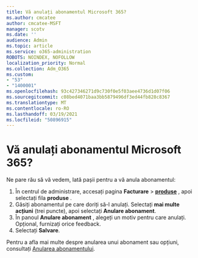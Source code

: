 ```yaml
---
title: Vă anulați abonamentul Microsoft 365?
ms.author: cmcatee
author: cmcatee-MSFT
manager: scotv
ms.date: ''
audience: Admin
ms.topic: article
ms.service: o365-administration
ROBOTS: NOINDEX, NOFOLLOW
localization_priority: Normal
ms.collection: Adm_O365
ms.custom:
- "53"
- "1400001"
ms.openlocfilehash: 93c427346271d9c730f0e5f03aee4736d1d07f06
ms.sourcegitcommit: c08bed4071baa3bb5879496df3ed44fb828c8367
ms.translationtype: MT
ms.contentlocale: ro-RO
ms.lasthandoff: 03/19/2021
ms.locfileid: "50896915"
---
```

# <a name="canceling-your-microsoft-365-subscription"></a>Vă anulați abonamentul Microsoft 365?

Ne pare rău să vă vedem, Iată pașii pentru a vă anula abonamentul:

1. În centrul de administrare, accesați pagina **Facturare**  >  **[produse](https://go.microsoft.com/fwlink/p/?linkid=842054)** , apoi selectați fila **produse** .
2. Găsiți abonamentul pe care doriți să-l anulați. Selectați **mai multe acțiuni** (trei puncte), apoi selectați **Anulare abonament**.
3. În panoul **Anulare abonament** , alegeți un motiv pentru care anulați. Opțional, furnizați orice feedback.
4. Selectați **Salvare**.

Pentru a afla mai multe despre anularea unui abonament sau opțiuni, consultați [Anularea abonamentului](https://docs.microsoft.com/microsoft-365/commerce/subscriptions/cancel-your-subscription).
